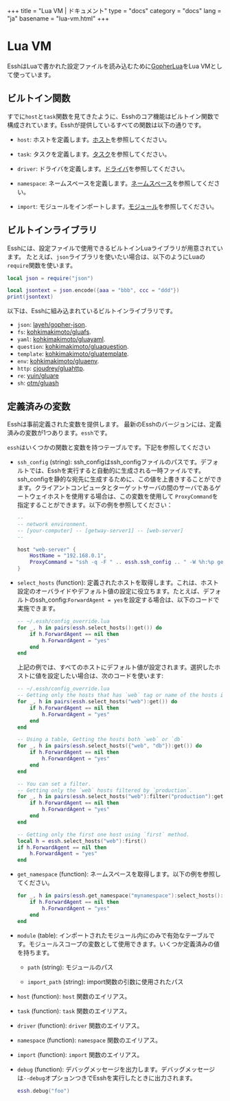 +++
title = "Lua VM | ドキュメント"
type = "docs"
category = "docs"
lang = "ja"
basename = "lua-vm.html"
+++

# Lua VM

EsshはLuaで書かれた設定ファイルを読み込むために[GopherLua](https://github.com/yuin/gopher-lua)をLua VMとして使っています。

## ビルトイン関数

すでに`host`と`task`関数を見てきたように、Esshのコア機能はビルトイン関数で構成されています。Esshが提供しているすべての関数は以下の通りです。

* `host`: ホストを定義します。[ホスト](/docs/ja/hosts.html)を参照してください。

* `task`: タスクを定義します。[タスク](/docs/ja/tasks.html)を参照してください。

* `driver`: ドライバを定義します。[ドライバ](/docs/ja/drivers.html)を参照してください。

* `namespace`: ネームスペースを定義します。[ネームスペース](/docs/ja/namespaces.html)を参照してください。

* `import`: モジュールをインポートします。[モジュール](/docs/ja/modules.html)を参照してください。

## ビルトインライブラリ

Esshには、設定ファイルで使用できるビルトインLuaライブラリが用意されています。
たとえば、`json`ライブラリを使いたい場合は、以下のようにLuaの`require`関数を使います。

~~~lua
local json = require("json")

local jsontext = json.encode({aaa = "bbb", ccc = "ddd"})
print(jsontext)
~~~

以下は、Esshに組み込まれているビルトインライブラリです。

* `json`: [layeh/gopher-json](https://github.com/layeh/gopher-json).
* `fs`: [kohkimakimoto/gluafs](https://github.com/kohkimakimoto/gluafs).
* `yaml`: [kohkimakimoto/gluayaml](https://github.com/kohkimakimoto/gluayaml).
* `question`: [kohkimakimoto/gluaquestion](https://github.com/kohkimakimoto/gluaquestion).
* `template`: [kohkimakimoto/gluatemplate](https://github.com/kohkimakimoto/gluatemplate).
* `env`: [kohkimakimoto/gluaenv](https://github.com/kohkimakimoto/gluaenv).
* `http`: [cjoudrey/gluahttp](https://github.com/cjoudrey/gluahttp).
* `re`: [yuin/gluare](https://github.com/yuin/gluare)
* `sh`: [otm/gluash](https://github.com/otm/gluash)

## 定義済みの変数

Esshは事前定義された変数を提供します。 最新のEsshのバージョンには、定義済みの変数が1つあります。`essh`です。

`essh`はいくつかの関数と変数を持つテーブルです。下記を参照してください

* `ssh_config` (string): ssh_configはssh_configファイルのパスです。デフォルトでは、Esshを実行すると自動的に生成される一時ファイルです。 ssh_configを静的な宛先に生成するために、この値を上書きすることができます。クライアントコンピュータとターゲットサーバの間のサーバであるゲートウェイホストを使用する場合は、この変数を使用して `ProxyCommand`を指定することができます。以下の例を参照してください：

    ~~~lua
    --
    -- network environment.
    -- [your-computer] -- [getway-server1] -- [web-server]
    --

    host "web-server" {
        HostName = "192.168.0.1",
        ProxyCommand = "ssh -q -F " .. essh.ssh_config .. " -W %h:%p getway-server1",
    }
    ~~~


* `select_hosts` (function): 定義されたホストを取得します。これは、ホスト設定のオーバライドやデフォルト値の設定に役立ちます。たとえば、デフォルトのssh_config:`ForwardAgent = yes`を設定する場合は、以下のコードで実施できます。

    ~~~lua
    -- ~/.essh/config_override.lua
    for _, h in pairs(essh.select_hosts():get()) do
        if h.ForwardAgent == nil then
            h.ForwardAgent = "yes"
        end
    end
    ~~~

    上記の例では、すべてのホストにデフォルト値が設定されます。選択したホストに値を設定したい場合は、次のコードを使います:

    ~~~lua
    -- ~/.essh/config_override.lua
    -- Getting only the hosts that has `web` tag or name of the hosts is `web`.
    for _, h in pairs(essh.select_hosts("web"):get()) do
        if h.ForwardAgent == nil then
            h.ForwardAgent = "yes"
        end
    end

    -- Using a table, Getting the hosts both `web` or `db`
    for _, h in pairs(essh.select_hosts({"web", "db"}):get()) do
        if h.ForwardAgent == nil then
            h.ForwardAgent = "yes"
        end
    end

    -- You can set a filter.
    -- Getting only the `web` hosts filtered by `production`.
    for _, h in pairs(essh.select_hosts("web"):filter("production"):get()) do
        if h.ForwardAgent == nil then
            h.ForwardAgent = "yes"
        end
    end

    -- Getting only the first one host using `first` method.
    local h = essh.select_hosts("web"):first()
    if h.ForwardAgent == nil then
        h.ForwardAgent = "yes"
    end
    ~~~

* `get_namespace` (function): ネームスペースを取得します。以下の例を参照してください。

    ~~~lua
    for _, h in pairs(essh.get_namespace("mynamespace"):select_hosts():get()) do
        if h.ForwardAgent == nil then
            h.ForwardAgent = "yes"
        end
    end
    ~~~

* `module` (table): インポートされたモジュール内にのみで有効なテーブルです。モジュールスコープの変数として使用できます。いくつか定義済みの値を持ちます。

    * `path` (string): モジュールのパス
    
    * `import_path` (string): import関数の引数に使用されたパス

* `host` (function): `host` 関数のエイリアス。

* `task` (function): `task` 関数のエイリアス。

* `driver` (function): `driver` 関数のエイリアス。

* `namespace` (function): `namespace` 関数のエイリアス。

* `import` (function): `import` 関数のエイリアス。

* `debug` (function): デバッグメッセージを出力します。デバッグメッセージは`--debug`オプションつきでEsshを実行したときに出力されます。

    ~~~~lua
    essh.debug("foo")
    ~~~~
